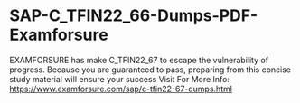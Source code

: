 # SAP-C_TFIN22_66-Dumps-PDF-Examforsure
EXAMFORSURE has make C_TFIN22_67 to escape the vulnerability of progress. Because you are guaranteed to pass, preparing from this concise study material will ensure your success  Visit For More Info: https://www.examforsure.com/sap/c-tfin22-67-dumps.html
